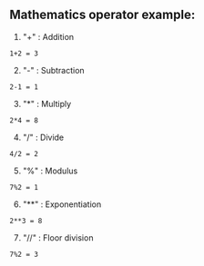 ## Mathematics operator example:
1. "+" : Addition
``` 
1+2 = 3
```
2. "-" : Subtraction
```
2-1 = 1
```
3. "*" : Multiply
```
2*4 = 8
```
4. "/" : Divide
```
4/2 = 2
```
5. "%" : Modulus
```
7%2 = 1
```
6. "**" : Exponentiation
```
2**3 = 8
```
7. "//" : Floor division
```
7%2 = 3
```